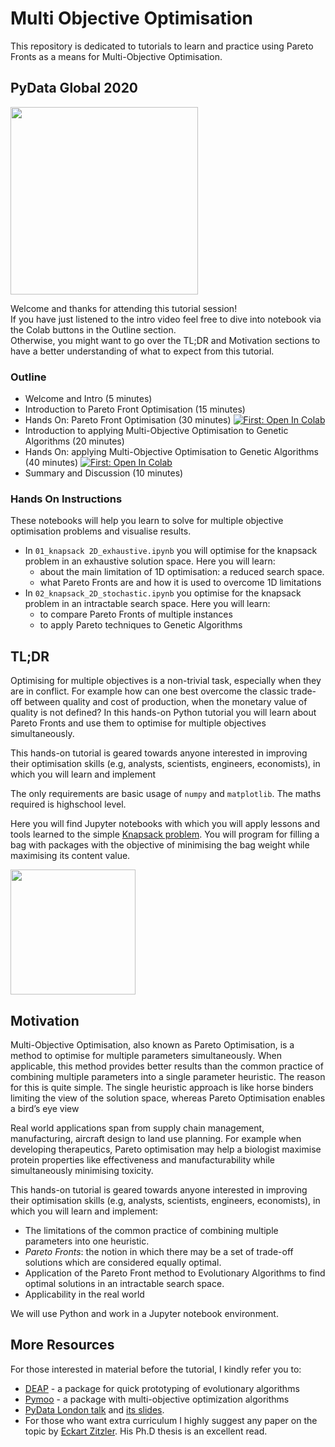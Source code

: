 # Multi Objective Optimisation
This repository is dedicated to tutorials to learn and practice using Pareto Fronts 
as a means for Multi-Objective Optimisation.

## PyData Global 2020
<img src="https://global.pydata.org/assets/images/logo.png" width="300">

Welcome and thanks for attending this tutorial session!    
If you have just listened to the intro video feel free to dive into notebook via the Colab buttons in the Outline section.  
Otherwise, you might want to go over the TL;DR and Motivation sections to have a better understanding of what to expect from this tutorial.

### Outline
* Welcome and Intro (5 minutes)
* Introduction to Pareto Front Optimisation (15 minutes)
* Hands On: Pareto Front Optimisation (30 minutes) 
<a href="https://colab.research.google.com/github/elzurdo/multi_objective_optimisation/blob/master/01_knapsack%202D_exhaustive.ipynb" target="_parent"><img src="https://colab.research.google.com/assets/colab-badge.svg" alt="First: Open In Colab"/></a>
* Introduction to applying Multi-Objective Optimisation to Genetic Algorithms (20 minutes)
* Hands On: applying Multi-Objective Optimisation to Genetic Algorithms (40 minutes) <a href="https://colab.research.google.com/github/elzurdo/multi_objective_optimisation/blob/master/02_knapsack_2D_stochastic.ipynb" target="_parent"><img src="https://colab.research.google.com/assets/colab-badge.svg" alt="First: Open In Colab"/></a>
* Summary and Discussion (10 minutes)

### Hands On Instructions

These notebooks will help you learn to solve for multiple objective optimisation problems and visualise results.

* In `01_knapsack 2D_exhaustive.ipynb` you will optimise for the knapsack problem in an exhaustive solution space. Here you will learn:
    * about the main limitation of 1D optimisation: a reduced search space.
    * what Pareto Fronts are and how it is used to overcome 1D limitations
* In `02_knapsack_2D_stochastic.ipynb` you optimise for the knapsack problem in an intractable search space. Here you will learn:
    * to compare Pareto Fronts of multiple instances 
    * to apply Pareto techniques to Genetic Algorithms

## TL;DR
Optimising for multiple objectives is a non-trivial task, especially when they are in conflict. For example how can one best overcome the classic trade-off between quality and cost of production, when the monetary value of quality is not defined?  In this hands-on Python tutorial you will learn about Pareto Fronts and use them to optimise for multiple objectives simultaneously.

This hands-on tutorial is geared towards anyone interested in improving their optimisation skills (e.g, analysts, scientists, engineers, economists), in which you will learn and implement

The only requirements are basic usage of `numpy` and `matplotlib`. The maths required is highschool level. 

Here you will find Jupyter notebooks with which you will apply lessons and tools learned to the simple [Knapsack problem](https://en.wikipedia.org/wiki/Knapsack_problem). 
You will program for filling a bag with packages with the objective of minimising the bag weight while maximising its content value. 

<img src="https://upload.wikimedia.org/wikipedia/commons/f/fd/Knapsack.svg" width="200">



## Motivation
Multi-Objective Optimisation, also known as Pareto Optimisation, is a method to optimise for multiple parameters simultaneously. When applicable, this method provides better results than the common practice of combining multiple parameters into a single parameter heuristic. The reason for this is quite simple. The single heuristic approach is like horse binders limiting the view of the solution space, whereas Pareto Optimisation enables a bird’s eye view

Real world applications span from supply chain management, manufacturing, aircraft design to land use planning. For example when developing therapeutics, Pareto optimisation may help a biologist maximise protein properties like effectiveness and manufacturability while simultaneously minimising toxicity.

This hands-on tutorial is geared towards anyone interested in improving their optimisation skills (e.g, analysts, scientists, engineers, economists), in which you will learn and implement:

*  The limitations of the common practice of combining multiple parameters into one heuristic.
*  *Pareto Fronts*: the notion in which there may be a set of trade-off solutions which are considered equally optimal.   
* Application of the Pareto Front method to Evolutionary Algorithms to find optimal solutions in an intractable search space.
* Applicability in the real world

We will use Python and work in a Jupyter notebook environment. 





## More Resources
For those interested in material before the tutorial, I kindly refer you to:   
* [DEAP](https://deap.readthedocs.io/en/master/) - a package for quick prototyping of evolutionary algorithms  
* [Pymoo](https://pymoo.org/) - a package with multi-objective optimization algorithms 
*  [PyData London talk](https://www.youtube.com/watch?v=_9x4cmQWZ6g) and [its slides](https://drive.google.com/file/d/1UMPGkeA_Tsc5PYWktpjquhIhOa9OD8Gb/view).  
*  For those who want extra curriculum I highly suggest any paper on the topic by [Eckart Zitzler](https://scholar.google.ch/citations?user=GW8tPekAAAAJ&hl=de). His Ph.D thesis is an excellent read.
